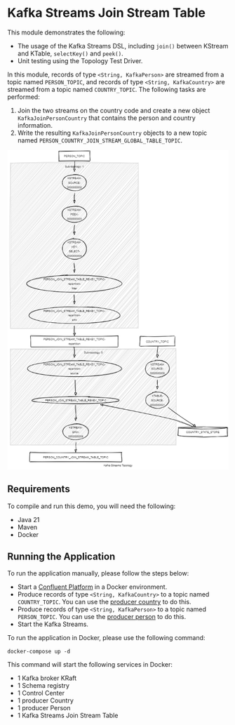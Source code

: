 # Kafka Streams Join Stream Table

This module demonstrates the following:

- The usage of the Kafka Streams DSL, including `join()` between KStream and KTable, `selectKey()` and `peek()`.
- Unit testing using the Topology Test Driver.

In this module, records of type `<String, KafkaPerson>` are streamed from a topic named `PERSON_TOPIC`, and records of
type `<String, KafkaCountry>` are streamed from a topic named `COUNTRY_TOPIC`.
The following tasks are performed:

1. Join the two streams on the country code and create a new object `KafkaJoinPersonCountry` that contains the person
   and country information.
2. Write the resulting `KafkaJoinPersonCountry` objects to a new topic
   named `PERSON_COUNTRY_JOIN_STREAM_GLOBAL_TABLE_TOPIC`.

![topology.png](topology.png)

## Requirements

To compile and run this demo, you will need the following:

- Java 21
- Maven
- Docker

## Running the Application

To run the application manually, please follow the steps below:

- Start
  a [Confluent Platform](https://docs.confluent.io/platform/current/quickstart/ce-docker-quickstart.html#step-1-download-and-start-cp)
  in a Docker environment.
- Produce records of type `<String, KafkaCountry>` to a topic named `COUNTRY_TOPIC`. You can use
  the [producer country](../specific-producers/kafka-streams-producer-country) to do this.
- Produce records of type `<String, KafkaPerson>` to a topic named `PERSON_TOPIC`. You can use
  the [producer person](../specific-producers/kafka-streams-producer-person) to do this.
- Start the Kafka Streams.

To run the application in Docker, please use the following command:

```console
docker-compose up -d
```

This command will start the following services in Docker:

- 1 Kafka broker KRaft
- 1 Schema registry
- 1 Control Center
- 1 producer Country
- 1 producer Person
- 1 Kafka Streams Join Stream Table
